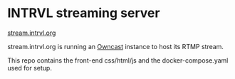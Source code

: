 # INTRVL streaming server

[stream.intrvl.org](stream.intrvl.org)

stream.intrvl.org is running an [Owncast](https://github.com/owncast/owncast) instance to host its RTMP stream. 

This repo contains the front-end css/html/js and the docker-compose.yaml used for setup.
